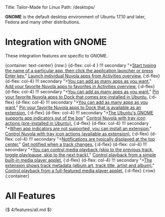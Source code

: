 Title: Tailor-Made for Linux
Path: /desktops/


**GNOME** is the default desktop environment of Ubuntu 17.10 and later, Fedora and many other distributions.

Integration with GNOME
======================

These integration features are specific to GNOME.

{container: text-center}
{row:}
{d-flex: col-4 }
!!! secondary "+[Start typing the name of a particular app, then click the application launcher or press Enter key.](:images/4/desktops/gnome/search_nuvola_app.png|330)"
    [Launch individual Nuvola apps from Activities overview.](:4/desktop_launchers.html#gnome-dashboard)
{:d-flex}
{d-flex: col-4}
!!! secondary "+[You can add as many apps as you want.](:images/4/desktops/gnome/apps_in_favorites_with_tooltip.png|330)"
    [Add your favorite Nuvola apps to favorites in Activities overview.](:4/desktop_launchers.html#gnome-favorites)
{:d-flex}
{d-flex: col-4}
!!! secondary "+[You can add as many apps as you want.](:images/4/desktops/gnome/apps_pinned_to_dock_ubuntu_with_tooltip.png|330)"
    [Pin your favorite Nuvola apps to Dock that comes pre-installed in Ubuntu.](:4/desktop_launchers.html#ubuntu-dock)
{:d-flex}
{d-flex: col-4}
!!! secondary "+[You can add as many apps as you want.](:images/4/desktops/gnome/apps_pinned_to_dock_with_tooltip.png|330)"
    [Pin your favorite Nuvola apps to Dock that is available as an extension.](:4/desktop_launchers.html#gnome-dock)
{:d-flex}
{d-flex: col-4}
!!! secondary "+[The Ubuntu's GNOME supports app indicators out of the box](:images/4/desktops/gnome/ubuntu_appindicators.png|330)"
    [Control Nuvola with tray icon actions (pre-installed in Ubuntu).](:4/tray_icon.html#gnome)
{:d-flex}
{d-flex: col-4}
!!! secondary "+[When app indicators are not supported, you can install an extension.](:images/4/desktops/gnome/extension_appindicators.png|330)"
    [Control Nuvola with tray icon actions (available as extension).](:4/tray_icon.html#gnome)
{:d-flex}
{d-flex: col-4}
!!! secondary "+[Notifications are typically displayed at the top center.](:images/4/desktops/gnome/notification.png|330)"
    [Get notified when a track changes.](:4/notifications.html#gnome)
{:d-flex}
{d-flex: col-4}
!!! secondary "+[You can control media playback (skip to the previous track, toggle play/pause, skip to the next track).](:images/4/desktops/gnome/mpris_builtin_click_pause.png|330)"
    [Control playback from a simple built-in media player applet.](:4/mpris.html#gnome-builtin)
{:d-flex}
{d-flex: col-4}
!!! secondary "+[The extension shows track metadata (album art, track title, artist and album).](:images/4/desktops/gnome/mpris_extension_track_details.png|330)"
    [Control playback from a full-featured media player applet.](:4/mpris.html#gnome-extension)
{:d-flex}
{:row}
{:container}

All Features
============

{$ 4/features/all.md $}
